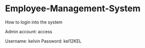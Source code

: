 # Employee-Management-System
How to login into the system 

Admin account: access

Username: kelvin
Password: kel12KEL
